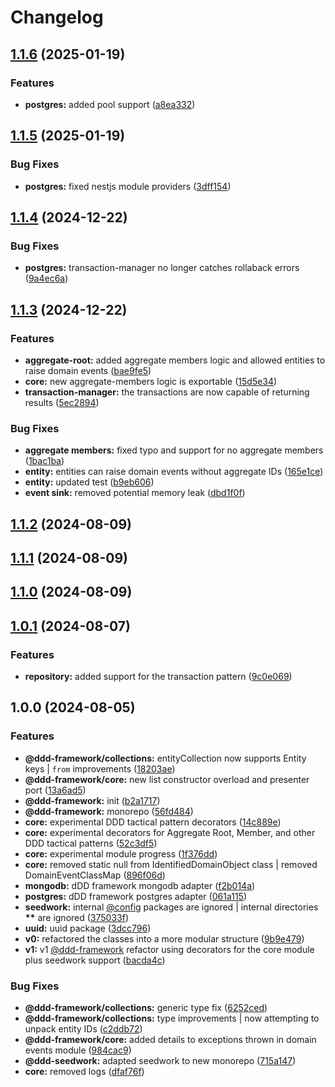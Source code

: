 # Changelog

## [1.1.6](https://github.com/rmolinamir/ddd-framework/compare/@ddd-framework/postgres-v1.1.5...${npm.name}-v1.1.6) (2025-01-19)


### Features

* **postgres:** added pool support ([a8ea332](https://github.com/rmolinamir/ddd-framework/commit/a8ea332d7589fee52857ae019ef48b752fbb8954))

## [1.1.5](https://github.com/rmolinamir/ddd-framework/compare/@ddd-framework/postgres-v1.1.4...${npm.name}-v1.1.5) (2025-01-19)


### Bug Fixes

* **postgres:** fixed nestjs module providers ([3dff154](https://github.com/rmolinamir/ddd-framework/commit/3dff154bf3c88ae25e6f2f8025d08a5929f9b76d))

## [1.1.4](https://github.com/rmolinamir/ddd-framework/compare/@ddd-framework/postgres-v1.1.3...${npm.name}-v1.1.4) (2024-12-22)


### Bug Fixes

* **postgres:** transaction-manager no longer catches rollaback errors ([9a4ec6a](https://github.com/rmolinamir/ddd-framework/commit/9a4ec6ad086a2d55191b1502a18954d6c53cc1d7))

## [1.1.3](https://github.com/rmolinamir/ddd-framework/compare/@ddd-framework/postgres-v1.1.2...${npm.name}-v1.1.3) (2024-12-22)


### Features

* **aggregate-root:** added aggregate members logic and allowed entities to raise domain events ([bae9fe5](https://github.com/rmolinamir/ddd-framework/commit/bae9fe59e279e6f8132b78e22957e8a16f76c6ab))
* **core:** new aggregate-members logic is exportable ([15d5e34](https://github.com/rmolinamir/ddd-framework/commit/15d5e34685397b8bb44914f6771660247d93bbb6))
* **transaction-manager:** the transactions are now capable of returning results ([5ec2894](https://github.com/rmolinamir/ddd-framework/commit/5ec289426abea4e07ee0adcb8f3f5feef296d4c3))


### Bug Fixes

* **aggregate members:** fixed typo and support for no aggregate members ([1bac1ba](https://github.com/rmolinamir/ddd-framework/commit/1bac1ba6d90d2065dd6b17c75ad3ade9fcfd5e4e))
* **entity:** entities can raise domain events without aggregate IDs ([165e1ce](https://github.com/rmolinamir/ddd-framework/commit/165e1ce818fac9703cd680669cf11b53d3789dd8))
* **entity:** updated test ([b9eb606](https://github.com/rmolinamir/ddd-framework/commit/b9eb606f78a5cab6148ae45f69fe4b0deb166d54))
* **event sink:** removed potential memory leak ([dbd1f0f](https://github.com/rmolinamir/ddd-framework/commit/dbd1f0fa7491e577b531be479a068105966be1bd))

## [1.1.2](https://github.com/rmolinamir/ddd-framework/compare/@ddd-framework/postgres-v1.1.1...${npm.name}-v1.1.2) (2024-08-09)

## [1.1.1](https://github.com/rmolinamir/ddd-framework/compare/@ddd-framework/postgres-v1.1.0...${npm.name}-v1.1.1) (2024-08-09)

## [1.1.0](https://github.com/rmolinamir/ddd-framework/compare/@ddd-framework/postgres-v1.0.1...${npm.name}-v1.1.0) (2024-08-09)

## [1.0.1](https://github.com/rmolinamir/ddd-framework/compare/@ddd-framework/postgres-v1.0.0...${npm.name}-v1.0.1) (2024-08-07)


### Features

* **repository:** added support for the transaction pattern ([9c0e069](https://github.com/rmolinamir/ddd-framework/commit/9c0e069b8256a1d9a93c3115d75076d0270d7cb8))

## 1.0.0 (2024-08-05)


### Features

* **@ddd-framework/collections:** entityCollection now supports Entity keys | `from` improvements ([18203ae](https://github.com/rmolinamir/ddd-framework/commit/18203ae49098f81e7b1886df41043ee323ec2369))
* **@ddd-framework/core:** new list constructor overload and presenter port ([13a6ad5](https://github.com/rmolinamir/ddd-framework/commit/13a6ad52a235a4d44f9bd017d3713a3135e27c1e))
* **@ddd-framework:** init ([b2a1717](https://github.com/rmolinamir/ddd-framework/commit/b2a17178214acc55eb470c4e00a3815daec8b77f))
* **@ddd-framework:** monorepo ([56fd484](https://github.com/rmolinamir/ddd-framework/commit/56fd48463ddb0354aeeb1ddc6b53c0cf1048395a))
* **core:** experimental DDD tactical pattern decorators ([14c889e](https://github.com/rmolinamir/ddd-framework/commit/14c889e391cd0b22db73c68bd61e0b184204fecb))
* **core:** experimental decorators for Aggregate Root, Member, and other DDD tactical patterns ([52c3df5](https://github.com/rmolinamir/ddd-framework/commit/52c3df5587369b098808c5664ab95cec1f85860f))
* **core:** experimental module progress ([1f376dd](https://github.com/rmolinamir/ddd-framework/commit/1f376dd6e0d7c6706ddc2eb1ad9fba8ef0469776))
* **core:** removed static null from IdentifiedDomainObject class | removed DomainEventClassMap ([896f06d](https://github.com/rmolinamir/ddd-framework/commit/896f06dfb899461ab6b465792e6eb0754a09580b))
* **mongodb:** dDD framework mongodb adapter ([f2b014a](https://github.com/rmolinamir/ddd-framework/commit/f2b014a3a90912e1102c0c1b56a523535361a639))
* **postgres:** dDD framework postgres adapter ([061a115](https://github.com/rmolinamir/ddd-framework/commit/061a1152e06580486d5533625699557712d64c30))
* **seedwork:** internal [@config](https://github.com/config) packages are ignored | internal directories __**__ are ignored ([375033f](https://github.com/rmolinamir/ddd-framework/commit/375033f82babb53874dd92d8f9de540ed5d569a5))
* **uuid:** uuid package ([3dcc796](https://github.com/rmolinamir/ddd-framework/commit/3dcc7960242eb215196fa1adb2c733ece395bad4))
* **v0:** refactored the classes into a more modular structure ([9b9e479](https://github.com/rmolinamir/ddd-framework/commit/9b9e479b75f18a6e5f2f6fb79fbec1c03006ef91))
* **v1:** v1 [@ddd-framework](https://github.com/ddd-framework) refactor using decorators for the core module plus seedwork support ([bacda4c](https://github.com/rmolinamir/ddd-framework/commit/bacda4cc3e3fad7ed4d1607411910113943d2e8e))


### Bug Fixes

* **@ddd-framework/collections:** generic type fix ([6252ced](https://github.com/rmolinamir/ddd-framework/commit/6252ced49ecd8f201f21666b489ca423fc1b2312))
* **@ddd-framework/collections:** type improvements | now attempting to unpack entity IDs ([c2ddb72](https://github.com/rmolinamir/ddd-framework/commit/c2ddb720f0319043474a73d8687814760978be8c))
* **@ddd-framework/core:** added details to exceptions thrown in domain events module ([984cac9](https://github.com/rmolinamir/ddd-framework/commit/984cac94aee0680dae2fe9d64701c2759910a63c))
* **@ddd-seedwork:** adapted seedwork to new monorepo ([715a147](https://github.com/rmolinamir/ddd-framework/commit/715a147fa7986a43abe090c71e9ad4bb77f920a3))
* **core:** removed logs ([dfaf76f](https://github.com/rmolinamir/ddd-framework/commit/dfaf76f4987723a20d00590cf54faf012e7b4535))
